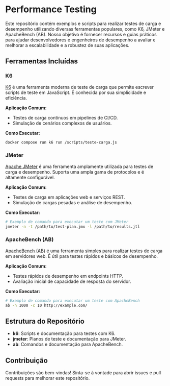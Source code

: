 # Performance Testing

Este repositório contém exemplos e scripts para realizar testes de carga e desempenho utilizando diversas ferramentas populares, como K6, JMeter e ApacheBench (AB). Nosso objetivo é fornecer recursos e guias práticos para ajudar desenvolvedores e engenheiros de desempenho a avaliar e melhorar a escalabilidade e a robustez de suas aplicações.

## Ferramentas Incluídas

### K6
[K6](https://k6.io/) é uma ferramenta moderna de teste de carga que permite escrever scripts de teste em JavaScript. É conhecida por sua simplicidade e eficiência.

**Aplicação Comum:**
- Testes de carga contínuos em pipelines de CI/CD.
- Simulação de cenários complexos de usuários.

**Como Executar:**
```bash
docker compose run k6 run /scripts/teste-carga.js
```

### JMeter
[Apache JMeter](https://jmeter.apache.org/) é uma ferramenta amplamente utilizada para testes de carga e desempenho. Suporta uma ampla gama de protocolos e é altamente configurável.

**Aplicação Comum:**
- Testes de carga em aplicações web e serviços REST.
- Simulação de cargas pesadas e análise de desempenho.

**Como Executar:**
```bash
# Exemplo de comando para executar um teste com JMeter
jmeter -n -t /path/to/test-plan.jmx -l /path/to/results.jtl
```

### ApacheBench (AB)
[ApacheBench (AB)](https://httpd.apache.org/docs/2.4/programs/ab.html) é uma ferramenta simples para realizar testes de carga em servidores web. É útil para testes rápidos e básicos de desempenho.

**Aplicação Comum:**
- Testes rápidos de desempenho em endpoints HTTP.
- Avaliação inicial de capacidade de resposta do servidor.

**Como Executar:**
```bash
# Exemplo de comando para executar um teste com ApacheBench
ab -n 1000 -c 10 http://example.com/
```

## Estrutura do Repositório
- **k6**: Scripts e documentação para testes com K6.
- **jmeter**: Planos de teste e documentação para JMeter.
- **ab**: Comandos e documentação para ApacheBench.

## Contribuição
Contribuições são bem-vindas! Sinta-se à vontade para abrir issues e pull requests para melhorar este repositório.
